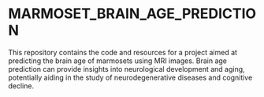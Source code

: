 # MARMOSET_BRAIN_AGE_PREDICTION

This repository contains the code and resources for a project aimed at predicting the brain age of marmosets using MRI images. Brain age prediction can provide insights into neurological development and aging, potentially aiding in the study of neurodegenerative diseases and cognitive decline.


